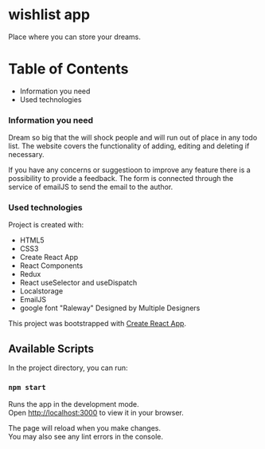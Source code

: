 # wishlist app

Place where you can store your dreams.

# Table of Contents

-   Information you need
-   Used technologies

### Information you need

Dream so big that the will shock people and will
run out of place in any todo list.
The website covers the functionality of adding, editing and deleting if necessary.

If you have any concerns or suggestioon to improve any feature there is a possibility to provide a feedback. The form is connected through the service of emailJS to send the email to the author.

### Used technologies

Project is created with:

-   HTML5
-   CSS3
-   Create React App
-   React Components
-   Redux
-   React useSelector and useDispatch
-   Localstorage
-   EmailJS
-   google font "Raleway" Designed by Multiple Designers

This project was bootstrapped with [Create React App](https://github.com/facebook/create-react-app).

## Available Scripts

In the project directory, you can run:

### `npm start`

Runs the app in the development mode.\
Open [http://localhost:3000](http://localhost:3000) to view it in your browser.

The page will reload when you make changes.\
You may also see any lint errors in the console.
